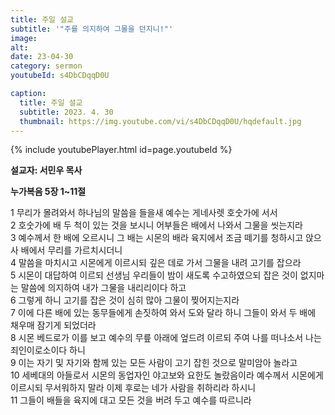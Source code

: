 ```yaml
---
title: 주일 설교
subtitle: '"주를 의지하여 그물을 던지니!"'
image: 
alt:
date: 23-04-30
category: sermon
youtubeId: s4DbCDqqD0U

caption:
  title: 주일 설교
  subtitle: 2023. 4. 30
  thumbnail: https://img.youtube.com/vi/s4DbCDqqD0U/hqdefault.jpg
---
```

{% include youtubePlayer.html id=page.youtubeId %}

**설교자: 서민우 목사**

**누가복음 5장 1~11절**
<div class="bible-text overflow-auto">
1 무리가 몰려와서 하나님의 말씀을 들을새 예수는 게네사렛 호숫가에 서서<br>
2 호숫가에 배 두 척이 있는 것을 보시니 어부들은 배에서 나와서 그물을 씻는지라<br>
3 예수께서 한 배에 오르시니 그 배는 시몬의 배라 육지에서 조금 떼기를 청하시고 앉으사 배에서 무리를 가르치시더니<br>
4 말씀을 마치시고 시몬에게 이르시되 깊은 데로 가서 그물을 내려 고기를 잡으라<br>
5 시몬이 대답하여 이르되 선생님 우리들이 밤이 새도록 수고하였으되 잡은 것이 없지마는 말씀에 의지하여 내가 그물을 내리리이다 하고<br>
6 그렇게 하니 고기를 잡은 것이 심히 많아 그물이 찢어지는지라<br>
7 이에 다른 배에 있는 동무들에게 손짓하여 와서 도와 달라 하니 그들이 와서 두 배에 채우매 잠기게 되었더라<br>
8 시몬 베드로가 이를 보고 예수의 무릎 아래에 엎드려 이르되 주여 나를 떠나소서 나는 죄인이로소이다 하니<br>
9 이는 자기 및 자기와 함께 있는 모든 사람이 고기 잡힌 것으로 말미암아 놀라고<br>
10 세베대의 아들로서 시몬의 동업자인 야고보와 요한도 놀랐음이라 예수께서 시몬에게 이르시되 무서워하지 말라 이제 후로는 네가 사람을 취하리라 하시니<br>
11 그들이 배들을 육지에 대고 모든 것을 버려 두고 예수를 따르니라<br>
</div>
